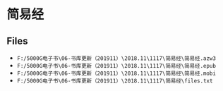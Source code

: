 # 简易经

## Files

- `F:/5000G电子书\06-书库更新（201911）\2018.11\1117\简易经\简易经.azw3`
- `F:/5000G电子书\06-书库更新（201911）\2018.11\1117\简易经\简易经.epub`
- `F:/5000G电子书\06-书库更新（201911）\2018.11\1117\简易经\简易经.mobi`
- `F:/5000G电子书\06-书库更新（201911）\2018.11\1117\简易经\files.txt`
